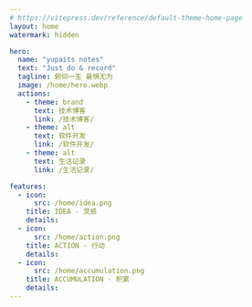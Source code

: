 ```yaml
---
# https://vitepress.dev/reference/default-theme-home-page
layout: home
watermark: hidden

hero:
  name: "yupaits notes"
  text: "Just do & record"
  tagline: 俯仰一生 最惧无为
  image: /home/hero.webp
  actions:
    - theme: brand
      text: 技术博客
      link: /技术博客/
    - theme: alt
      text: 软件开发
      link: /软件开发/
    - theme: alt
      text: 生活记录
      link: /生活记录/

features:
  - icon:
      src: /home/idea.png
    title: IDEA - 灵感
    details: 
  - icon: 
      src: /home/action.png
    title: ACTION - 行动
    details: 
  - icon: 
      src: /home/accumulation.png
    title: ACCUMULATION - 积累
    details: 
---
```


